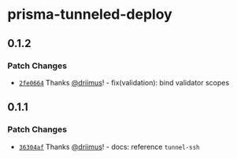 # prisma-tunneled-deploy

## 0.1.2

### Patch Changes

- [`2fe0664`](https://github.com/driimus/prisma-tunneled-deploy/commit/2fe06645416912d7f16218fb5ad97bb5df1cb890) Thanks [@driimus](https://github.com/driimus)! - fix(validation): bind validator scopes

## 0.1.1

### Patch Changes

- [`36304af`](https://github.com/driimus/prisma-tunneled-deploy/commit/36304af9461947dff8ef1ad460372a9e667a9b88) Thanks [@driimus](https://github.com/driimus)! - docs: reference `tunnel-ssh`

